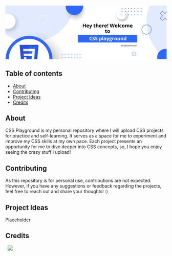 ![CSS_playground header](./images/CSS%20playground%20header.png)

## Table of contents
* [About](#about)
* [Contributing](#contributing)
* [Project Ideas](#project_ideas)
* [Credits](#credits)

## About
CSS Playground is my personal repository where I will upload CSS projects for practice and self-learning. It serves as a space for me to experiment and improve my CSS skills at my own pace. Each project presents an opportunity for me to dive deeper into CSS concepts, so, I hope you enjoy seeing the crazy stuff I upload!

## Contributing
As this repository is for personal use, contributions are not expected. However, if you have any suggestions or feedback regarding the projects, feel free to reach out and share your thoughts! :)

## Project Ideas
Placeholder

## Credits
&ensp;[<img src="https://img.shields.io/badge/vandriodd-%23121011.svg?style=for-the-badge&logo=github&logoColor=white">](https://github.com/vandriodd)
